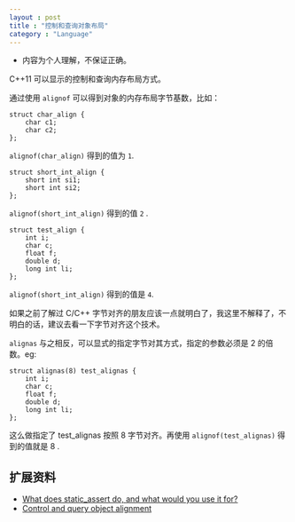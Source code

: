 ```yaml
---
layout : post
title : "控制和查询对象布局"
category : "Language"
---
```


+ 内容为个人理解，不保证正确。


C++11 可以显示的控制和查询内存布局方式。

通过使用 `alignof` 可以得到对象的内存布局字节基数，比如：

    struct char_align {
        char c1;
        char c2;
    };

`alignof(char_align)` 得到的值为 `1`.

    struct short_int_align {
        short int si1;
        short int si2;
    };

`alignof(short_int_align)` 得到的值 `2` .

    struct test_align {
        int i;
        char c;
        float f;
        double d;
        long int li;
    };

`alignof(short_int_align)` 得到的值是 `4`.

如果之前了解过 C/C++ 字节对齐的朋友应该一点就明白了，我这里不解释了，不明白的话，建议去看一下字节对齐这个技术。

`alignas` 与之相反，可以显式的指定字节对其方式，指定的参数必须是 2 的倍数。eg:

    struct alignas(8) test_alignas {
        int i;
        char c;
        float f;
        double d;
        long int li;
    };

这么做指定了 test_alignas 按照 8 字节对齐。再使用 `alignof(test_alignas)` 得到的值就是 8 .

## 扩展资料 ##

+ [What does static_assert do, and what would you use it for?](http://stackoverflow.com/questions/1647895/what-does-static-assert-do-and-what-would-you-use-it-for)
+ [Control and query object alignment](https://en.wikipedia.org/wiki/C%2B%2B11#Control_and_query_object_alignment)
